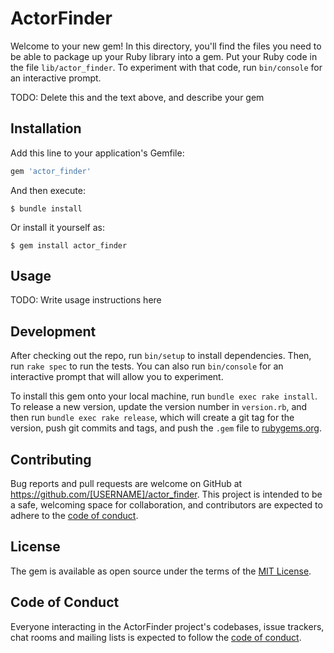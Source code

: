 # ActorFinder

Welcome to your new gem! In this directory, you'll find the files you need to be able to package up your Ruby library into a gem. Put your Ruby code in the file `lib/actor_finder`. To experiment with that code, run `bin/console` for an interactive prompt.

TODO: Delete this and the text above, and describe your gem

## Installation

Add this line to your application's Gemfile:

```ruby
gem 'actor_finder'
```

And then execute:

    $ bundle install

Or install it yourself as:

    $ gem install actor_finder

## Usage

TODO: Write usage instructions here

## Development

After checking out the repo, run `bin/setup` to install dependencies. Then, run `rake spec` to run the tests. You can also run `bin/console` for an interactive prompt that will allow you to experiment.

To install this gem onto your local machine, run `bundle exec rake install`. To release a new version, update the version number in `version.rb`, and then run `bundle exec rake release`, which will create a git tag for the version, push git commits and tags, and push the `.gem` file to [rubygems.org](https://rubygems.org).

## Contributing

Bug reports and pull requests are welcome on GitHub at https://github.com/[USERNAME]/actor_finder. This project is intended to be a safe, welcoming space for collaboration, and contributors are expected to adhere to the [code of conduct](https://github.com/[USERNAME]/actor_finder/blob/master/CODE_OF_CONDUCT.md).


## License

The gem is available as open source under the terms of the [MIT License](https://opensource.org/licenses/MIT).

## Code of Conduct

Everyone interacting in the ActorFinder project's codebases, issue trackers, chat rooms and mailing lists is expected to follow the [code of conduct](https://github.com/[USERNAME]/actor_finder/blob/master/CODE_OF_CONDUCT.md).
